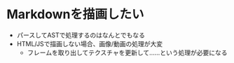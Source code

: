 # Markdownを描画したい

- パースしてASTで処理するのはなんとでもなる
- HTML/JSで描画しない場合、画像/動画の処理が大変
  - フレームを取り出してテクスチャを更新して……という処理が必要になる
